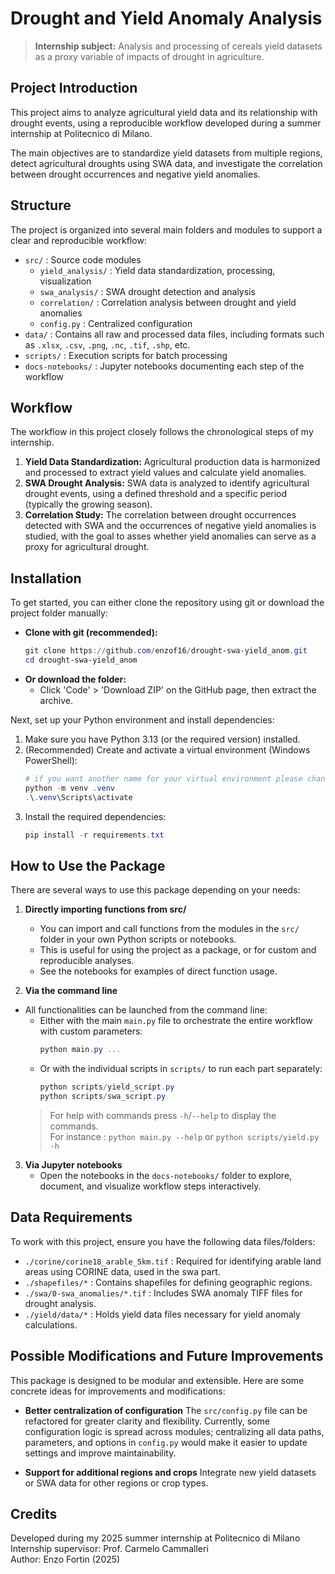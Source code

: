 # Drought and Yield Anomaly Analysis

> **Internship subject:**
 Analysis and processing of cereals yield datasets as a proxy variable of impacts of drought in agriculture.

## Project Introduction
This project aims to analyze agricultural yield data and its relationship with drought events, using a reproducible workflow developed during a summer internship at Politecnico di Milano.

The main objectives are to standardize yield datasets from multiple regions, detect agricultural droughts using SWA data, and investigate the correlation between drought occurrences and negative yield anomalies.

## Structure
The project is organized into several main folders and modules to support a clear and reproducible workflow:
- `src/` : Source code modules
    - `yield_analysis/` : Yield data standardization, processing, visualization
    - `swa_analysis/` : SWA drought detection and analysis
    - `correlation/` : Correlation analysis between drought and yield anomalies
    - `config.py` : Centralized configuration
- `data/` : Contains all raw and processed data files, including formats such as `.xlsx`, `.csv`, `.png`, `.nc`, `.tif`, `.shp`, etc.
- `scripts/` : Execution scripts for batch processing
- `docs-notebooks/` : Jupyter notebooks documenting each step of the workflow

## Workflow
The workflow in this project closely follows the chronological steps of my internship.

1. **Yield Data Standardization:** Agricultural production data is harmonized and processed to extract yield values and calculate yield anomalies.
2. **SWA Drought Analysis:** SWA data is analyzed to identify agricultural drought events, using a defined threshold and a specific period (typically the growing season).
3. **Correlation Study:** The correlation between drought occurrences detected with SWA and the occurrences of negative yield anomalies is studied, with the goal to asses whether yield anomalies can serve as a proxy for agricultural drought.

## Installation

To get started, you can either clone the repository using git or download the project folder manually:

- **Clone with git (recommended):**
  ```powershell
  git clone https://github.com/enzof16/drought-swa-yield_anom.git
  cd drought-swa-yield_anom
  ```
- **Or download the folder:**
  - Click 'Code' > 'Download ZIP' on the GitHub page, then extract the archive.

Next, set up your Python environment and install dependencies:

1. Make sure you have Python 3.13 (or the required version) installed.
2. (Recommended) Create and activate a virtual environment (Windows PowerShell):
   ```powershell
   # if you want another name for your virtual environment please change .venv
   python -m venv .venv
   .\.venv\Scripts\activate
   ```
3. Install the required dependencies:
   ```powershell
   pip install -r requirements.txt
   ```



## How to Use the Package

There are several ways to use this package depending on your needs:

1. **Directly importing functions from src/**
   - You can import and call functions from the modules in the `src/` folder in your own Python scripts or notebooks.
   - This is useful for using the project as a package, or for custom and reproducible analyses.
   - See the notebooks for examples of direct function usage.

2. **Via the command line**
  - All functionalities can be launched from the command line:
    - Either with the main `main.py` file to orchestrate the entire workflow with custom parameters:
      ```powershell
      python main.py ...
      ```
    - Or with the individual scripts in `scripts/` to run each part separately:
      ```powershell
      python scripts/yield_script.py
      python scripts/swa_script.py
      ```
    > For help with commands press `-h`/`--help` to display the commands.<br>For instance : ```python main.py --help``` or ```python scripts/yield.py -h```

3. **Via Jupyter notebooks**
   - Open the notebooks in the `docs-notebooks/` folder to explore, document, and visualize workflow steps interactively.



## Data Requirements
To work with this project, ensure you have the following data files/folders:
- `./corine/corine18_arable_5km.tif` : Required for identifying arable land areas using CORINE data, used in the swa part.
- `./shapefiles/*` : Contains shapefiles for defining geographic regions.
- `./swa/0-swa_anomalies/*.tif` : Includes SWA anomaly TIFF files for drought analysis.
- `./yield/data/*` : Holds yield data files necessary for yield anomaly calculations.


## Possible Modifications and Future Improvements

This package is designed to be modular and extensible. Here are some concrete ideas for improvements and modifications:

- **Better centralization of configuration**
  The `src/config.py` file can be refactored for greater clarity and flexibility. Currently, some configuration logic is spread across modules; centralizing all data paths, parameters, and options in `config.py` would make it easier to update settings and improve maintainability.

- **Support for additional regions and crops**
  Integrate new yield datasets or SWA data for other regions or crop types.


## Credits
Developed during my 2025 summer internship at Politecnico di Milano  
Internship supervisor: Prof. Carmelo Cammalleri  
Author: Enzo Fortin (2025)
